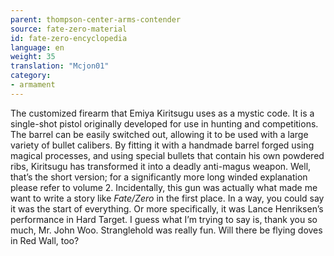 ```yaml
---
parent: thompson-center-arms-contender
source: fate-zero-material
id: fate-zero-encyclopedia
language: en
weight: 35
translation: "Mcjon01"
category:
- armament
---
```


The customized firearm that Emiya Kiritsugu uses as a mystic code. It is a single-shot pistol originally developed for use in hunting and competitions. The barrel can be easily switched out, allowing it to be used with a large variety of bullet calibers. By fitting it with a handmade barrel forged using magical processes, and using special bullets that contain his own powdered ribs, Kiritsugu has transformed it into a deadly anti-magus weapon. Well, that’s the short version; for a significantly more long winded explanation please refer to volume 2.
Incidentally, this gun was actually what made me want to write a story like *Fate/Zero* in the first place. In a way, you could say it was the start of everything. Or more specifically, it was Lance Henriksen’s performance in Hard Target. I guess what I’m trying to say is, thank you so much, Mr. John Woo. Stranglehold was really fun. Will there be flying doves in Red Wall, too?
